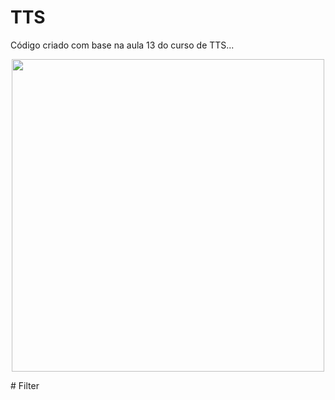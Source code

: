 # TTS

Código criado com base na aula 13  do curso de TTS...

<p align="center"><img src="./Logo.png" width="500"></p>
# Filter
